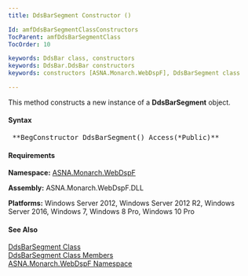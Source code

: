 ```yaml
---
title: DdsBarSegment Constructor ()

Id: amfDdsBarSegmentClassConstructors
TocParent: amfDdsBarSegmentClass
TocOrder: 10

keywords: DdsBar class, constructors
keywords: DdsBar.DdsBar constructors
keywords: constructors [ASNA.Monarch.WebDspF], DdsBarSegment class

---
```


This method constructs a new instance of a **DdsBarSegment** object.

#### Syntax
<pre class="syntax"> **BegConstructor DdsBarSegment() Access(*Public)** </pre>

#### Requirements
**Namespace:** [ASNA.Monarch.WebDspF](amfWebDspFNamespace.html)

**Assembly:** ASNA.Monarch.WebDspF.DLL

**Platforms:** Windows Server 2012, Windows Server 2012 R2, Windows Server 2016, Windows 7, Windows 8 Pro, Windows 10 Pro

#### See Also
[DdsBarSegment Class](amfDdsBarSegmentClass.html) <br /> [DdsBarSegment Class Members](amfDdsBarSegmentClassMembers.html) <br /> [ASNA.Monarch.WebDspF Namespace](amfWebDspFNamespace.html) 
